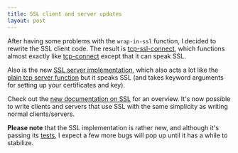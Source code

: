 ```yaml
---
title: SSL client and server updates
layout: post
---
```

After having some problems with the `wrap-in-ssl` function, I decided to rewrite
the SSL client code. The result is [tcp-ssl-connect](/cl-async/tcp-ssl#tcp-ssl-connect),
which functions almost exactly like [tcp-connect](/cl-async/tcp#tcp-connect)
except that it can speak SSL.

Also is the new [SSL server implementation](/cl-async/tcp-ssl#tcp-ssl-server),
which also acts a lot like the [plain tcp server function](/cl-async/tcp#tcp-server)
but it speaks SSL (and takes keyword arguments for setting up your certificates
and key).

Check out the [new documentation on SSL](/cl-async/tcp-ssl) for an overview.
It's now possible to write clients and servers that use SSL with the same
simplicity as writing normal clients/servers.

__Please note__ that the SSL implementation is rather new, and although it's
passing its [tests](/cl-async/tests), I expect a few more bugs will pop up until
it has a while to stabilize.
